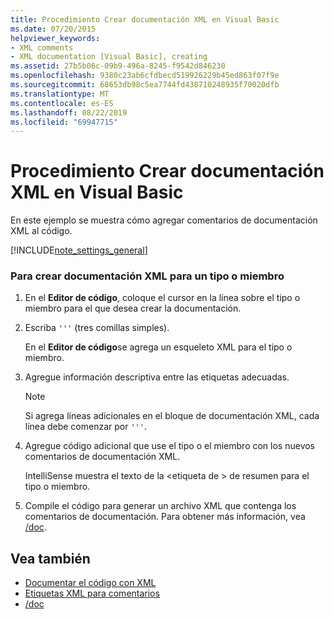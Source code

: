 ```yaml
---
title: Procedimiento Crear documentación XML en Visual Basic
ms.date: 07/20/2015
helpviewer_keywords:
- XML comments
- XML documentation [Visual Basic], creating
ms.assetid: 27b5b06c-09b9-496a-8245-f9542d846230
ms.openlocfilehash: 9380c23ab6cfdbecd519926229b45ed863f07f9e
ms.sourcegitcommit: 68653db98c5ea7744fd438710248935f70020dfb
ms.translationtype: MT
ms.contentlocale: es-ES
ms.lasthandoff: 08/22/2019
ms.locfileid: "69947715"
---
```

# <a name="how-to-create-xml-documentation-in-visual-basic"></a>Procedimiento Crear documentación XML en Visual Basic
En este ejemplo se muestra cómo agregar comentarios de documentación XML al código.  
  
[!INCLUDE[note_settings_general](~/includes/note-settings-general-md.md)]  
  
### <a name="to-create-xml-documentation-for-a-type-or-member"></a>Para crear documentación XML para un tipo o miembro  
  
1. En el **Editor de código**, coloque el cursor en la línea sobre el tipo o miembro para el que desea crear la documentación.  
  
2. Escriba `'''` (tres comillas simples).  
  
     En el **Editor de código**se agrega un esqueleto XML para el tipo o miembro.  
  
3. Agregue información descriptiva entre las etiquetas adecuadas.  
  
    > [!NOTE]
    > Si agrega líneas adicionales en el bloque de documentación XML, cada línea debe comenzar por `'''`.  
  
4. Agregue código adicional que use el tipo o el miembro con los nuevos comentarios de documentación XML.  
  
     IntelliSense muestra el texto de la \<etiqueta de > de resumen para el tipo o miembro.  
  
5. Compile el código para generar un archivo XML que contenga los comentarios de documentación. Para obtener más información, vea [/doc](../../../visual-basic/reference/command-line-compiler/doc.md).  
  
## <a name="see-also"></a>Vea también

- [Documentar el código con XML](../../../visual-basic/programming-guide/program-structure/documenting-your-code-with-xml.md)
- [Etiquetas XML para comentarios](../../../visual-basic/language-reference/xmldoc/index.md)
- [/doc](../../../visual-basic/reference/command-line-compiler/doc.md)
